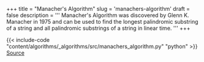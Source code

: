 +++
title = "Manacher's Algorithm"
slug = 'manachers-algorithm'
draft = false
description =  '''
Manacher's Algorithm was discovered by Glenn K. Manacher in 1975 and can be
used to find the longest palindromic substring of a string and all palindromic
substrings of a string in linear time.
'''
+++

{{< include-code "content/algorithms/_algorithms/src/manachers_algorithm.py" "python" >}}
[Source](https://github.com/grind-rip/algorithms/blob/master/src/manachers_algorithm.py)
